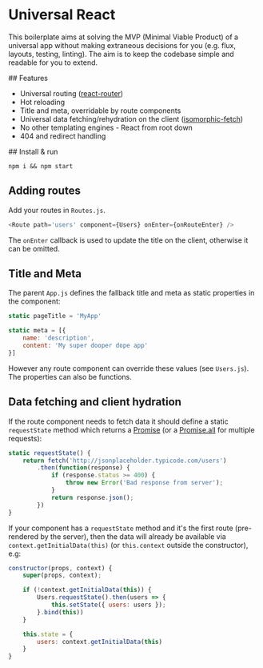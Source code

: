 # Universal React

This boilerplate aims at solving the MVP (Minimal Viable Product) of a universal app without making extraneous decisions for you (e.g. flux,	 layouts, testing, linting). The aim is to keep the codebase simple and readable for you to extend.

## Features

- Universal routing ([react-router](https://github.com/rackt/react-router))
- Hot reloading
- Title and meta, overridable by route components
- Universal data fetching/rehydration on the client ([isomorphic-fetch](https://github.com/matthew-andrews/isomorphic-fetch))
- No other templating engines - React from root down
- 404 and redirect handling

## Install & run

```
npm i && npm start
```

## Adding routes

Add your routes in `Routes.js`.

```js
<Route path='users' component={Users} onEnter={onRouteEnter} />
```

The `onEnter` callback is used to update the title on the client, otherwise it can be omitted.

## Title and Meta

The parent `App.js` defines the fallback title and meta as static properties in the component:

```js
static pageTitle = 'MyApp'

static meta = [{
	name: 'description',
	content: 'My super dooper dope app'
}]
```

However any route component can override these values (see `Users.js`). The properties can also be functions.

## Data fetching and client hydration

If the route component needs to fetch data it should define a static `requestState` method which returns a [Promise](https://developer.mozilla.org/en/docs/Web/JavaScript/Reference/Global_Objects/Promise) (or a [Promise.all](https://developer.mozilla.org/en-US/docs/Web/JavaScript/Reference/Global_Objects/Promise/all) for multiple requests):

```js
static requestState() {
	return fetch('http://jsonplaceholder.typicode.com/users')
		.then(function(response) {
			if (response.status >= 400) {
				throw new Error('Bad response from server');
			}
			return response.json();
		})
}
```

If your component has a `requestState` method and it's the first route (pre-rendered by the server), then the data will already be available via `context.getInitialData(this)` (or `this.context` outside the constructor), e.g:

```js
constructor(props, context) {
	super(props, context);

	if (!context.getInitialData(this)) {
		Users.requestState().then(users => {
			this.setState({ users: users });
		}.bind(this))
	}

	this.state = {
		users: context.getInitialData(this)
	}
}
```